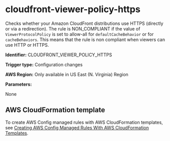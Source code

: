 # cloudfront\-viewer\-policy\-https<a name="cloudfront-viewer-policy-https"></a>

Checks whether your Amazon CloudFront distributions use HTTPS \(directly or via a redirection\)\. The rule is NON\_COMPLIANT if the value of `ViewerProtocolPolicy` is set to allow\-all for `defaultCacheBehavior` or for `cacheBehaviors`\. This means that the rule is non compliant when viewers can use HTTP or HTTPS\.

**Identifier:** CLOUDFRONT\_VIEWER\_POLICY\_HTTPS

**Trigger type:** Configuration changes

**AWS Region:** Only available in US East \(N\. Virginia\) Region

**Parameters:**

 None  

## AWS CloudFormation template<a name="w22aac11c29c17c45c15"></a>

To create AWS Config managed rules with AWS CloudFormation templates, see [Creating AWS Config Managed Rules With AWS CloudFormation Templates](aws-config-managed-rules-cloudformation-templates.md)\.